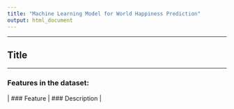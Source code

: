 ```yaml
---
title: "Machine Learning Model for World Happiness Prediction"
output: html_document
---
```


***
## Title
***

### Features in the dataset:

| ### Feature  |  ### Description
| 